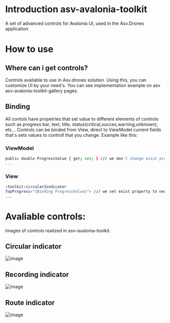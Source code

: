 # Introduction asv-avalonia-toolkit
A set of advanced controls for Avalonia UI, used in the Asv.Drones application

# How to use

## Where can i get controls?
Controls avaliable to use in Asv.drones solution. Using this, you can customize UI by your need's. 
You can see implementation example on asv asv-avalonia-toolkit-gallery pages. 

## Binding
All contols have propetries that set value to different elements of controls such as progress bar, text, title, status(critical,succes,warning,unknown), etc...
Controls can be binded from View, direct to ViewModel current fields that's sets values to controll that you change. 
Example like this:

### ViewModel
```bash
public double ProgressValue { get; set; } /// we don't change exist property  
....
```
### View
```bash
<toolkit:circular3indicator
TopProgress="{Binding ProgressValue}"> /// we set exist property to new control
...
```

# Avaliable controls:
Images of controls realized in asv-avalonia-toolkit.
## Circular indicator
![image](https://github.com/asv-soft/asv-avalonia-toolkit/assets/1770739/8e75af96-91e9-4d04-a533-099b369f4a72)

## Recording indicator

![image](https://github.com/asv-soft/asv-avalonia-toolkit/assets/1770739/09b4a06a-ac62-4192-aed2-9c1c4a5e2025)

## Route indicator

![image](https://github.com/asv-soft/asv-avalonia-toolkit/assets/1770739/eca3290c-e50a-426d-ae91-e0143d895c75)

